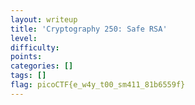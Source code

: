 ```yaml
---
layout: writeup
title: 'Cryptography 250: Safe RSA'
level: 
difficulty: 
points: 
categories: []
tags: []
flag: picoCTF{e_w4y_t00_sm411_81b6559f}
---
```

